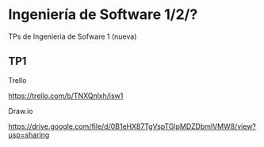 # Ingeniería de Software 1/2/?
TPs de Ingenieria de Sofware 1 (nueva)

## TP1

Trello 

https://trello.com/b/TNXQnlxh/isw1

Draw.io

https://drive.google.com/file/d/0B1eHX87TgVspTGlpMDZDbmlVMW8/view?usp=sharing

